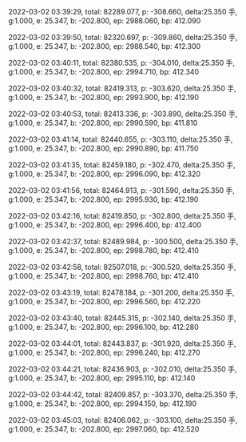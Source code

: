 2022-03-02 03:39:29, total: 82289.077, p: -308.660, delta:25.350 手, g:1.000, e: 25.347, b: -202.800, ep: 2988.060, bp: 412.090

2022-03-02 03:39:50, total: 82320.697, p: -309.860, delta:25.350 手, g:1.000, e: 25.347, b: -202.800, ep: 2988.540, bp: 412.300

2022-03-02 03:40:11, total: 82380.535, p: -304.010, delta:25.350 手, g:1.000, e: 25.347, b: -202.800, ep: 2994.710, bp: 412.340

2022-03-02 03:40:32, total: 82419.313, p: -303.620, delta:25.350 手, g:1.000, e: 25.347, b: -202.800, ep: 2993.900, bp: 412.190

2022-03-02 03:40:53, total: 82413.336, p: -303.890, delta:25.350 手, g:1.000, e: 25.347, b: -202.800, ep: 2990.590, bp: 411.810

2022-03-02 03:41:14, total: 82440.655, p: -303.110, delta:25.350 手, g:1.000, e: 25.347, b: -202.800, ep: 2990.890, bp: 411.750

2022-03-02 03:41:35, total: 82459.180, p: -302.470, delta:25.350 手, g:1.000, e: 25.347, b: -202.800, ep: 2996.090, bp: 412.320

2022-03-02 03:41:56, total: 82464.913, p: -301.590, delta:25.350 手, g:1.000, e: 25.347, b: -202.800, ep: 2995.930, bp: 412.190

2022-03-02 03:42:16, total: 82419.850, p: -302.800, delta:25.350 手, g:1.000, e: 25.347, b: -202.800, ep: 2996.400, bp: 412.400

2022-03-02 03:42:37, total: 82489.984, p: -300.500, delta:25.350 手, g:1.000, e: 25.347, b: -202.800, ep: 2998.780, bp: 412.410

2022-03-02 03:42:58, total: 82507.018, p: -300.520, delta:25.350 手, g:1.000, e: 25.347, b: -202.800, ep: 2998.760, bp: 412.410

2022-03-02 03:43:19, total: 82478.184, p: -301.200, delta:25.350 手, g:1.000, e: 25.347, b: -202.800, ep: 2996.560, bp: 412.220

2022-03-02 03:43:40, total: 82445.315, p: -302.140, delta:25.350 手, g:1.000, e: 25.347, b: -202.800, ep: 2996.100, bp: 412.280

2022-03-02 03:44:01, total: 82443.837, p: -301.920, delta:25.350 手, g:1.000, e: 25.347, b: -202.800, ep: 2996.240, bp: 412.270

2022-03-02 03:44:21, total: 82436.903, p: -302.010, delta:25.350 手, g:1.000, e: 25.347, b: -202.800, ep: 2995.110, bp: 412.140

2022-03-02 03:44:42, total: 82409.857, p: -303.370, delta:25.350 手, g:1.000, e: 25.347, b: -202.800, ep: 2994.150, bp: 412.190

2022-03-02 03:45:03, total: 82406.062, p: -303.100, delta:25.350 手, g:1.000, e: 25.347, b: -202.800, ep: 2997.060, bp: 412.520
